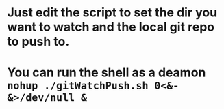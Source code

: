 # Just edit the script to set the dir you want to watch and the local git repo to push to.
# You can run the shell as a deamon `nohup ./gitWatchPush.sh 0<&- &>/dev/null &`

